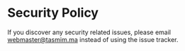 # Security Policy

If you discover any security related issues, please email webmaster@tasmim.ma instead of using the issue tracker.
